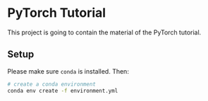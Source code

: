 PyTorch Tutorial
================

This project is going to contain the material of the PyTorch tutorial.


Setup
-----

Please make sure `conda` is installed.
Then:
```bash
# create a conda environment
conda env create -f environment.yml
```
